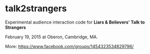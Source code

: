 talk2strangers
==============

Experimental audience interaction code for **Liars & Believers' Talk to Strangers**

February 19, 2015 at Oberon, Cambridge, MA.

More:
https://www.facebook.com/groups/1454323534829796/
